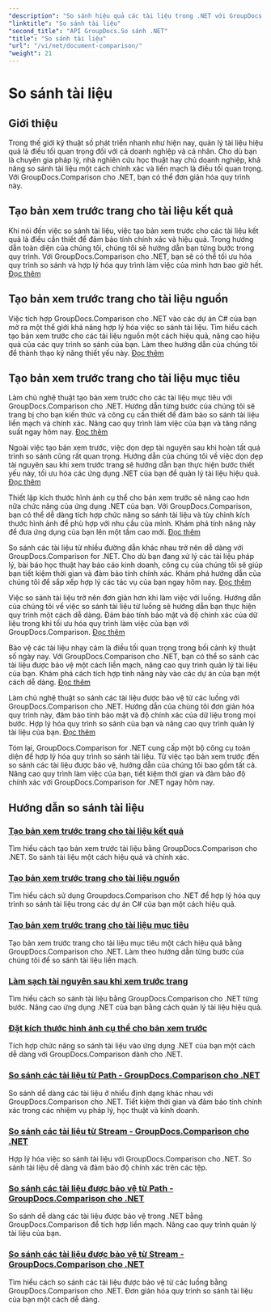 ```yaml
---
"description": "So sánh hiệu quả các tài liệu trong .NET với GroupDocs.Comparison. Hợp lý hóa việc quản lý tài liệu, nâng cao quy trình làm việc và đảm bảo tính chính xác. Tìm hiểu thêm!"
"linktitle": "So sánh tài liệu"
"second_title": "API GroupDocs.So sánh .NET"
"title": "So sánh tài liệu"
"url": "/vi/net/document-comparison/"
"weight": 21
---
```


# So sánh tài liệu

## Giới thiệu

Trong thế giới kỹ thuật số phát triển nhanh như hiện nay, quản lý tài liệu hiệu quả là điều tối quan trọng đối với cả doanh nghiệp và cá nhân. Cho dù bạn là chuyên gia pháp lý, nhà nghiên cứu học thuật hay chủ doanh nghiệp, khả năng so sánh tài liệu một cách chính xác và liền mạch là điều tối quan trọng. Với GroupDocs.Comparison cho .NET, bạn có thể đơn giản hóa quy trình này.

## Tạo bản xem trước trang cho tài liệu kết quả

Khi nói đến việc so sánh tài liệu, việc tạo bản xem trước cho các tài liệu kết quả là điều cần thiết để đảm bảo tính chính xác và hiệu quả. Trong hướng dẫn toàn diện của chúng tôi, chúng tôi sẽ hướng dẫn bạn từng bước trong quy trình. Với GroupDocs.Comparison cho .NET, bạn sẽ có thể tối ưu hóa quy trình so sánh và hợp lý hóa quy trình làm việc của mình hơn bao giờ hết. [Đọc thêm](./generate-page-previews-resultant-document/)

## Tạo bản xem trước trang cho tài liệu nguồn

Việc tích hợp GroupDocs.Comparison cho .NET vào các dự án C# của bạn mở ra một thế giới khả năng hợp lý hóa việc so sánh tài liệu. Tìm hiểu cách tạo bản xem trước cho các tài liệu nguồn một cách hiệu quả, nâng cao hiệu quả của các quy trình so sánh của bạn. Làm theo hướng dẫn của chúng tôi để thành thạo kỹ năng thiết yếu này. [Đọc thêm](./generate-page-previews-source-document/)

## Tạo bản xem trước trang cho tài liệu mục tiêu

Làm chủ nghệ thuật tạo bản xem trước cho các tài liệu mục tiêu với GroupDocs.Comparison cho .NET. Hướng dẫn từng bước của chúng tôi sẽ trang bị cho bạn kiến thức và công cụ cần thiết để đảm bảo so sánh tài liệu liền mạch và chính xác. Nâng cao quy trình làm việc của bạn và tăng năng suất ngay hôm nay. [Đọc thêm](./generate-page-previews-target-document/)

Ngoài việc tạo bản xem trước, việc dọn dẹp tài nguyên sau khi hoàn tất quá trình so sánh cũng rất quan trọng. Hướng dẫn của chúng tôi về việc dọn dẹp tài nguyên sau khi xem trước trang sẽ hướng dẫn bạn thực hiện bước thiết yếu này, tối ưu hóa các ứng dụng .NET của bạn để quản lý tài liệu hiệu quả. [Đọc thêm](./clean-resources-after-page-previews/)

Thiết lập kích thước hình ảnh cụ thể cho bản xem trước sẽ nâng cao hơn nữa chức năng của ứng dụng .NET của bạn. Với GroupDocs.Comparison, bạn có thể dễ dàng tích hợp chức năng so sánh tài liệu và tùy chỉnh kích thước hình ảnh để phù hợp với nhu cầu của mình. Khám phá tính năng này để đưa ứng dụng của bạn lên một tầm cao mới. [Đọc thêm](./set-specific-image-sizes-for-previews/)

So sánh các tài liệu từ nhiều đường dẫn khác nhau trở nên dễ dàng với GroupDocs.Comparison for .NET. Cho dù bạn đang xử lý các tài liệu pháp lý, bài báo học thuật hay báo cáo kinh doanh, công cụ của chúng tôi sẽ giúp bạn tiết kiệm thời gian và đảm bảo tính chính xác. Khám phá hướng dẫn của chúng tôi để sắp xếp hợp lý các tác vụ của bạn ngay hôm nay. [Đọc thêm](./compare-documents-from-path/)

Việc so sánh tài liệu trở nên đơn giản hơn khi làm việc với luồng. Hướng dẫn của chúng tôi về việc so sánh tài liệu từ luồng sẽ hướng dẫn bạn thực hiện quy trình một cách dễ dàng. Đảm bảo tính bảo mật và độ chính xác của dữ liệu trong khi tối ưu hóa quy trình làm việc của bạn với GroupDocs.Comparison. [Đọc thêm](./compare-documents-from-stream/)

Bảo vệ các tài liệu nhạy cảm là điều tối quan trọng trong bối cảnh kỹ thuật số ngày nay. Với GroupDocs.Comparison cho .NET, bạn có thể so sánh các tài liệu được bảo vệ một cách liền mạch, nâng cao quy trình quản lý tài liệu của bạn. Khám phá cách tích hợp tính năng này vào các dự án của bạn một cách dễ dàng. [Đọc thêm](./compare-protected-documents-from-path/)

Làm chủ nghệ thuật so sánh các tài liệu được bảo vệ từ các luồng với GroupDocs.Comparison cho .NET. Hướng dẫn của chúng tôi đơn giản hóa quy trình này, đảm bảo tính bảo mật và độ chính xác của dữ liệu trong mọi bước. Hợp lý hóa quy trình so sánh của bạn và nâng cao quy trình quản lý tài liệu của bạn. [Đọc thêm](./compare-protected-documents-from-stream/)

Tóm lại, GroupDocs.Comparison for .NET cung cấp một bộ công cụ toàn diện để hợp lý hóa quy trình so sánh tài liệu. Từ việc tạo bản xem trước đến so sánh các tài liệu được bảo vệ, hướng dẫn của chúng tôi bao gồm tất cả. Nâng cao quy trình làm việc của bạn, tiết kiệm thời gian và đảm bảo độ chính xác với GroupDocs.Comparison for .NET ngay hôm nay.
## Hướng dẫn so sánh tài liệu
### [Tạo bản xem trước trang cho tài liệu kết quả](./generate-page-previews-resultant-document/)
Tìm hiểu cách tạo bản xem trước tài liệu bằng GroupDocs.Comparison cho .NET. So sánh tài liệu một cách hiệu quả và chính xác.
### [Tạo bản xem trước trang cho tài liệu nguồn](./generate-page-previews-source-document/)
Tìm hiểu cách sử dụng Groupdocs.Comparison cho .NET để hợp lý hóa quy trình so sánh tài liệu trong các dự án C# của bạn một cách hiệu quả.
### [Tạo bản xem trước trang cho tài liệu mục tiêu](./generate-page-previews-target-document/)
Tạo bản xem trước trang cho tài liệu mục tiêu một cách hiệu quả bằng GroupDocs.Comparison cho .NET. Làm theo hướng dẫn từng bước của chúng tôi để so sánh tài liệu liền mạch.
### [Làm sạch tài nguyên sau khi xem trước trang](./clean-resources-after-page-previews/)
Tìm hiểu cách so sánh tài liệu bằng GroupDocs.Comparison cho .NET từng bước. Nâng cao ứng dụng .NET của bạn bằng cách quản lý tài liệu hiệu quả.
### [Đặt kích thước hình ảnh cụ thể cho bản xem trước](./set-specific-image-sizes-for-previews/)
Tích hợp chức năng so sánh tài liệu vào ứng dụng .NET của bạn một cách dễ dàng với GroupDocs.Comparison dành cho .NET.
### [So sánh các tài liệu từ Path - GroupDocs.Comparison cho .NET](./compare-documents-from-path/)
So sánh dễ dàng các tài liệu ở nhiều định dạng khác nhau với GroupDocs.Comparison cho .NET. Tiết kiệm thời gian và đảm bảo tính chính xác trong các nhiệm vụ pháp lý, học thuật và kinh doanh.
### [So sánh các tài liệu từ Stream - GroupDocs.Comparison cho .NET](./compare-documents-from-stream/)
Hợp lý hóa việc so sánh tài liệu với GroupDocs.Comparison cho .NET. So sánh tài liệu dễ dàng và đảm bảo độ chính xác trên các tệp.
### [So sánh các tài liệu được bảo vệ từ Path - GroupDocs.Comparison cho .NET](./compare-protected-documents-from-path/)
So sánh dễ dàng các tài liệu được bảo vệ trong .NET bằng GroupDocs.Comparison để tích hợp liền mạch. Nâng cao quy trình quản lý tài liệu của bạn.
### [So sánh các tài liệu được bảo vệ từ Stream - GroupDocs.Comparison cho .NET](./compare-protected-documents-from-stream/)
Tìm hiểu cách so sánh các tài liệu được bảo vệ từ các luồng bằng GroupDocs.Comparison cho .NET. Đơn giản hóa quy trình so sánh tài liệu của bạn một cách dễ dàng.